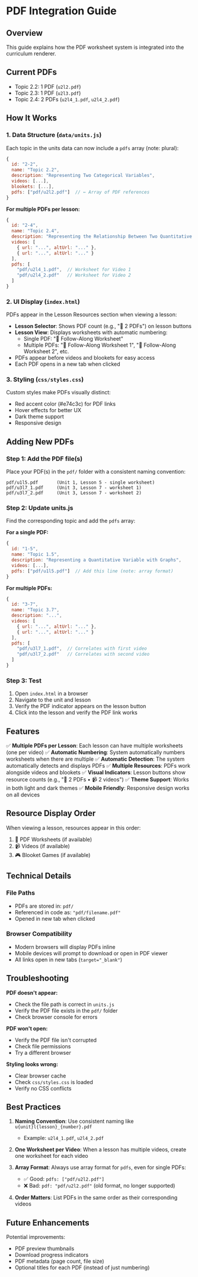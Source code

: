 # PDF Integration Guide

## Overview
This guide explains how the PDF worksheet system is integrated into the curriculum renderer.

## Current PDFs
- Topic 2.2: 1 PDF (`u2l2.pdf`)
- Topic 2.3: 1 PDF (`u2l3.pdf`)
- Topic 2.4: 2 PDFs (`u2l4_1.pdf`, `u2l4_2.pdf`)

## How It Works

### 1. Data Structure (`data/units.js`)
Each topic in the units data can now include a `pdfs` array (note: plural):

```javascript
{
  id: "2-2",
  name: "Topic 2.2",
  description: "Representing Two Categorical Variables",
  videos: [...],
  blookets: [...],
  pdfs: ["pdf/u2l2.pdf"]  // ← Array of PDF references
}
```

**For multiple PDFs per lesson:**
```javascript
{
  id: "2-4",
  name: "Topic 2.4",
  description: "Representing the Relationship Between Two Quantitative Variables",
  videos: [
    { url: "...", altUrl: "..." },
    { url: "...", altUrl: "..." }
  ],
  pdfs: [
    "pdf/u2l4_1.pdf",  // Worksheet for Video 1
    "pdf/u2l4_2.pdf"   // Worksheet for Video 2
  ]
}
```

### 2. UI Display (`index.html`)
PDFs appear in the Lesson Resources section when viewing a lesson:

- **Lesson Selector**: Shows PDF count (e.g., "📄 2 PDFs") on lesson buttons
- **Lesson View**: Displays worksheets with automatic numbering:
  - Single PDF: "📄 Follow-Along Worksheet"
  - Multiple PDFs: "📄 Follow-Along Worksheet 1", "📄 Follow-Along Worksheet 2", etc.
- PDFs appear before videos and blookets for easy access
- Each PDF opens in a new tab when clicked

### 3. Styling (`css/styles.css`)
Custom styles make PDFs visually distinct:
- Red accent color (#e74c3c) for PDF links
- Hover effects for better UX
- Dark theme support
- Responsive design

## Adding New PDFs

### Step 1: Add the PDF file(s)
Place your PDF(s) in the `pdf/` folder with a consistent naming convention:
```
pdf/u1l5.pdf       (Unit 1, Lesson 5 - single worksheet)
pdf/u3l7_1.pdf     (Unit 3, Lesson 7 - worksheet 1)
pdf/u3l7_2.pdf     (Unit 3, Lesson 7 - worksheet 2)
```

### Step 2: Update units.js
Find the corresponding topic and add the `pdfs` array:

**For a single PDF:**
```javascript
{
  id: "1-5",
  name: "Topic 1.5",
  description: "Representing a Quantitative Variable with Graphs",
  videos: [...],
  pdfs: ["pdf/u1l5.pdf"]  // Add this line (note: array format)
}
```

**For multiple PDFs:**
```javascript
{
  id: "3-7",
  name: "Topic 3.7",
  description: "...",
  videos: [
    { url: "...", altUrl: "..." },
    { url: "...", altUrl: "..." }
  ],
  pdfs: [
    "pdf/u3l7_1.pdf",  // Correlates with first video
    "pdf/u3l7_2.pdf"   // Correlates with second video
  ]
}
```

### Step 3: Test
1. Open `index.html` in a browser
2. Navigate to the unit and lesson
3. Verify the PDF indicator appears on the lesson button
4. Click into the lesson and verify the PDF link works

## Features

✅ **Multiple PDFs per Lesson**: Each lesson can have multiple worksheets (one per video)
✅ **Automatic Numbering**: System automatically numbers worksheets when there are multiple
✅ **Automatic Detection**: The system automatically detects and displays PDFs
✅ **Multiple Resources**: PDFs work alongside videos and blookets
✅ **Visual Indicators**: Lesson buttons show resource counts (e.g., "📄 2 PDFs • 📹 2 videos")
✅ **Theme Support**: Works in both light and dark themes
✅ **Mobile Friendly**: Responsive design works on all devices

## Resource Display Order
When viewing a lesson, resources appear in this order:
1. 📄 PDF Worksheets (if available)
2. 📹 Videos (if available)
3. 🎮 Blooket Games (if available)

## Technical Details

### File Paths
- PDFs are stored in: `pdf/`
- Referenced in code as: `"pdf/filename.pdf"`
- Opened in new tab when clicked

### Browser Compatibility
- Modern browsers will display PDFs inline
- Mobile devices will prompt to download or open in PDF viewer
- All links open in new tabs (`target="_blank"`)

## Troubleshooting

**PDF doesn't appear:**
- Check the file path is correct in `units.js`
- Verify the PDF file exists in the `pdf/` folder
- Check browser console for errors

**PDF won't open:**
- Verify the PDF file isn't corrupted
- Check file permissions
- Try a different browser

**Styling looks wrong:**
- Clear browser cache
- Check `css/styles.css` is loaded
- Verify no CSS conflicts

## Best Practices

1. **Naming Convention**: Use consistent naming like `u{unit}l{lesson}_{number}.pdf`
   - Example: `u2l4_1.pdf`, `u2l4_2.pdf`

2. **One Worksheet per Video**: When a lesson has multiple videos, create one worksheet for each video

3. **Array Format**: Always use array format for `pdfs`, even for single PDFs:
   - ✅ Good: `pdfs: ["pdf/u2l2.pdf"]`
   - ❌ Bad: `pdf: "pdf/u2l2.pdf"` (old format, no longer supported)

4. **Order Matters**: List PDFs in the same order as their corresponding videos

## Future Enhancements
Potential improvements:
- PDF preview thumbnails
- Download progress indicators
- PDF metadata (page count, file size)
- Optional titles for each PDF (instead of just numbering)

